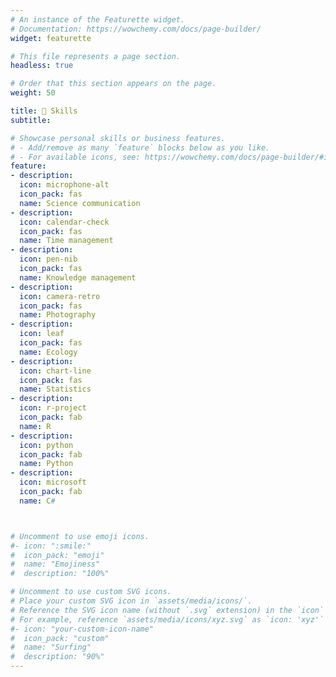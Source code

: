 ```yaml
---
# An instance of the Featurette widget.
# Documentation: https://wowchemy.com/docs/page-builder/
widget: featurette

# This file represents a page section.
headless: true

# Order that this section appears on the page.
weight: 50

title: 🎯 Skills
subtitle:

# Showcase personal skills or business features.
# - Add/remove as many `feature` blocks below as you like.
# - For available icons, see: https://wowchemy.com/docs/page-builder/#icons
feature:
- description: 
  icon: microphone-alt
  icon_pack: fas
  name: Science communication
- description: 
  icon: calendar-check
  icon_pack: fas
  name: Time management
- description: 
  icon: pen-nib
  icon_pack: fas
  name: Knowledge management
- description: 
  icon: camera-retro
  icon_pack: fas
  name: Photography
- description: 
  icon: leaf
  icon_pack: fas
  name: Ecology
- description: 
  icon: chart-line
  icon_pack: fas
  name: Statistics
- description: 
  icon: r-project
  icon_pack: fab
  name: R
- description: 
  icon: python
  icon_pack: fab
  name: Python
- description: 
  icon: microsoft
  icon_pack: fab
  name: C#



# Uncomment to use emoji icons.
#- icon: ":smile:"
#  icon_pack: "emoji"
#  name: "Emojiness"
#  description: "100%"  

# Uncomment to use custom SVG icons.
# Place your custom SVG icon in `assets/media/icons/`.
# Reference the SVG icon name (without `.svg` extension) in the `icon` field.
# For example, reference `assets/media/icons/xyz.svg` as `icon: 'xyz'`
#- icon: "your-custom-icon-name"
#  icon_pack: "custom"
#  name: "Surfing"
#  description: "90%"
---
```

